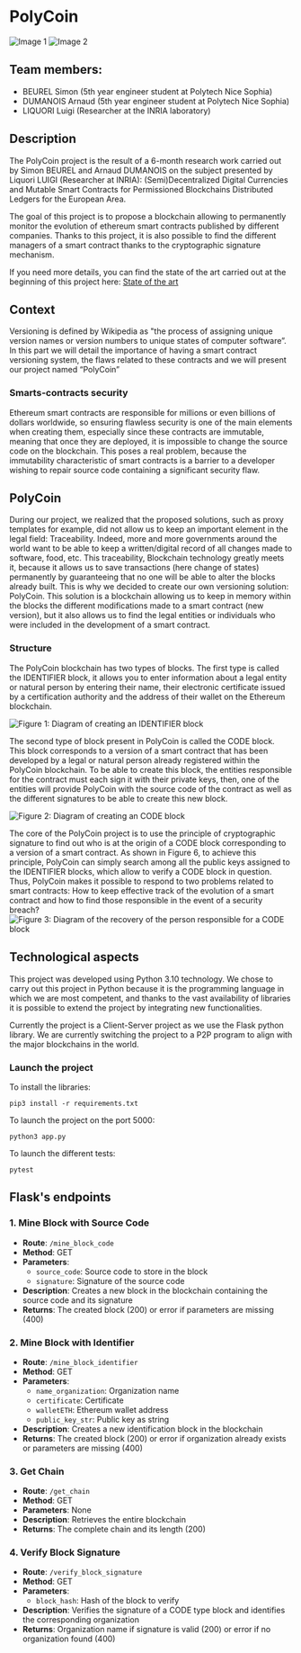 # PolyCoin
![Image 1](/doc/img/polytech_logo.svg) ![Image 2](/doc/img/inria_logo.png)
## Team members:
- BEUREL Simon (5th year engineer student at Polytech Nice Sophia)
- DUMANOIS Arnaud (5th year engineer student at Polytech Nice Sophia) 
- LIQUORI Luigi (Researcher at the INRIA laboratory)

## Description
The PolyCoin project is the result of a 6-month research work carried out by Simon BEUREL and Arnaud DUMANOIS on the subject presented by Liquori LUIGI (Researcher at INRIA): (Semi)Decentralized Digital Currencies and Mutable Smart Contracts for Permissioned Blockchains Distributed Ledgers for the European Area.

The goal of this project is to propose a blockchain allowing to permanently monitor the evolution of ethereum smart contracts published by different companies. Thanks to this project, it is also possible to find the different managers of a smart contract thanks to the cryptographic signature mechanism.

If you need more details, you can find the state of the art carried out at the beginning of this project here: [State of the art](doc/Etat_de_lart_DUMANOIS_BEUREL.pdf)


## Context
Versioning is defined by Wikipedia as "the process of assigning unique version names or version numbers to unique states of computer software”. In this part we will detail the importance of having a smart contract versioning system, the flaws related to these contracts and we will present our project named “PolyCoin”

### Smarts-contracts security
Ethereum smart contracts are responsible for millions or even billions of dollars worldwide, so ensuring flawless security is one of the main elements when creating them, especially since these contracts are immutable, meaning that once they are deployed, it is impossible to change the source code on the blockchain.
This poses a real problem, because the immutability characteristic of smart contracts is a barrier to a developer wishing to repair source code containing a significant security flaw.

## PolyCoin 
During our project, we realized that the proposed solutions, such as proxy templates for example, did not allow us to keep an important element in the legal field: Traceability. Indeed, more and more governments around the world want to be able to keep a written/digital record of all changes made to software, food, etc. This traceability, Blockchain technology greatly meets it, because it allows us to save transactions (here change of states) permanently
by guaranteeing that no one will be able to alter the blocks already built. This is why we decided to create our own versioning solution: PolyCoin. This solution is a blockchain allowing us to keep in memory within the blocks the different modifications made to a smart contract (new version), but it also allows us to find the legal entities or individuals who were included in the development of a smart contract.
### Structure
The PolyCoin blockchain has two types of blocks. The first type is called the IDENTIFIER block, it allows you to enter information about a legal entity or natural person by entering their name, their electronic certificate issued by a certification authority and the address of their wallet on the Ethereum blockchain.

![Figure 1: Diagram of creating an IDENTIFIER block](doc/img/figure1.png)

The second type of block present in PolyCoin is called the CODE block. This block corresponds to a version of a smart contract that has been developed by a legal or natural person already registered within the PolyCoin blockchain. To be able to create this block, the entities responsible for the contract must each sign it with their private keys, then, one of the entities will provide PolyCoin with the source code of the contract as well as the different signatures to be able to create this new block.

![Figure 2: Diagram of creating an CODE block](doc/img/figure2.png)

The core of the PolyCoin project is to use the principle of cryptographic signature to find out who is at the origin of a CODE block corresponding to a version of a smart contract. As shown in Figure 6, to achieve this principle, PolyCoin can simply search among all the public keys assigned to the IDENTIFIER blocks, which allow to verify a CODE block in question. Thus, PolyCoin makes it possible to respond to two problems related to smart contracts: How to keep effective track of the evolution of a smart contract and how to find those responsible in the event of a security breach?
![Figure 3: Diagram of the recovery of the person responsible for a CODE block](doc/img/figure3.png)

## Technological aspects

This project was developed using Python 3.10 technology. We chose to carry out this project in Python because it is the programming language in which we are most competent, and thanks to the vast availability of libraries it is possible to extend the project by integrating new functionalities.

Currently the project is a Client-Server project as we use the Flask python library. We are currently switching the project to a P2P program to align with the major blockchains in the world.

### Launch the project
To install the libraries:
```shell
pip3 install -r requirements.txt
```

To launch the project on the port 5000:
```shell
python3 app.py
```

To launch the different tests:
```
pytest
```

## Flask's endpoints

### 1. Mine Block with Source Code
- **Route**: `/mine_block_code`
- **Method**: GET
- **Parameters**:
  - `source_code`: Source code to store in the block
  - `signature`: Signature of the source code
- **Description**: Creates a new block in the blockchain containing the source code and its signature
- **Returns**: The created block (200) or error if parameters are missing (400)

### 2. Mine Block with Identifier
- **Route**: `/mine_block_identifier`
- **Method**: GET
- **Parameters**:
  - `name_organization`: Organization name
  - `certificate`: Certificate
  - `walletETH`: Ethereum wallet address
  - `public_key_str`: Public key as string
- **Description**: Creates a new identification block in the blockchain
- **Returns**: The created block (200) or error if organization already exists or parameters are missing (400)

### 3. Get Chain
- **Route**: `/get_chain`
- **Method**: GET
- **Parameters**: None
- **Description**: Retrieves the entire blockchain
- **Returns**: The complete chain and its length (200)

### 4. Verify Block Signature
- **Route**: `/verify_block_signature`
- **Method**: GET
- **Parameters**:
  - `block_hash`: Hash of the block to verify
- **Description**: Verifies the signature of a CODE type block and identifies the corresponding organization
- **Returns**: Organization name if signature is valid (200) or error if no organization found (400)


